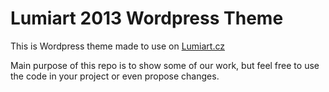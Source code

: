 Lumiart 2013 Wordpress Theme
============================
This is Wordpress theme made to use on [Lumiart.cz](www.lumiart.cz)

Main purpose of this repo is to show some of our work, but feel free to use the code in your project or even propose changes.
